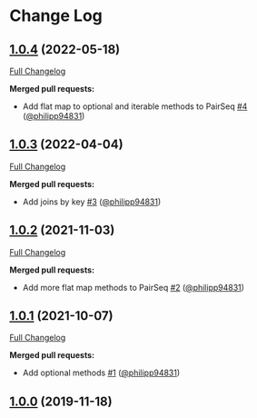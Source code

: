 # Change Log

## [1.0.4](https://github.com/bakdata/seq2/tree/1.0.4) (2022-05-18)
[Full Changelog](https://github.com/bakdata/seq2/compare/1.0.3...1.0.4)

**Merged pull requests:**

- Add flat map to optional and iterable methods to PairSeq [\#4](https://github.com/bakdata/seq2/pull/4) ([@philipp94831](https://github.com/philipp94831))

## [1.0.3](https://github.com/bakdata/seq2/tree/1.0.3) (2022-04-04)
[Full Changelog](https://github.com/bakdata/seq2/compare/1.0.2...1.0.3)

**Merged pull requests:**

- Add joins by key [\#3](https://github.com/bakdata/seq2/pull/3) ([@philipp94831](https://github.com/philipp94831))

## [1.0.2](https://github.com/bakdata/seq2/tree/1.0.2) (2021-11-03)
[Full Changelog](https://github.com/bakdata/seq2/compare/1.0.1...1.0.2)

**Merged pull requests:**

- Add more flat map methods to PairSeq [\#2](https://github.com/bakdata/seq2/pull/2) ([@philipp94831](https://github.com/philipp94831))

## [1.0.1](https://github.com/bakdata/seq2/tree/1.0.1) (2021-10-07)
[Full Changelog](https://github.com/bakdata/seq2/compare/1.0.0...1.0.1)

**Merged pull requests:**

- Add optional methods [\#1](https://github.com/bakdata/seq2/pull/1) ([@philipp94831](https://github.com/philipp94831))

## [1.0.0](https://github.com/bakdata/seq2/tree/1.0.0) (2019-11-18)

